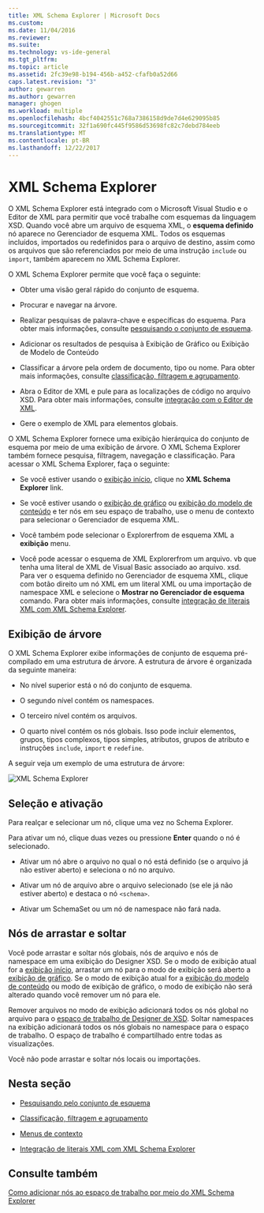 ```yaml
---
title: XML Schema Explorer | Microsoft Docs
ms.custom: 
ms.date: 11/04/2016
ms.reviewer: 
ms.suite: 
ms.technology: vs-ide-general
ms.tgt_pltfrm: 
ms.topic: article
ms.assetid: 2fc39e98-b194-456b-a452-cfafb0a52d66
caps.latest.revision: "3"
author: gewarren
ms.author: gewarren
manager: ghogen
ms.workload: multiple
ms.openlocfilehash: 4bcf4042551c768a7386158d9de7d4e629095b85
ms.sourcegitcommit: 32f1a690fc445f9586d53698fc82c7debd784eeb
ms.translationtype: MT
ms.contentlocale: pt-BR
ms.lasthandoff: 12/22/2017
---
```

# <a name="xml-schema-explorer"></a>XML Schema Explorer
O XML Schema Explorer está integrado com o Microsoft Visual Studio e o Editor de XML para permitir que você trabalhe com esquemas da linguagem XSD. Quando você abre um arquivo de esquema XML, o **esquema definido** nó aparece no Gerenciador de esquema XML. Todos os esquemas incluídos, importados ou redefinidos para o arquivo de destino, assim como os arquivos que são referenciados por meio de uma instrução `include` ou `import`, também aparecem no XML Schema Explorer.  
  
 O XML Schema Explorer permite que você faça o seguinte:  
  
-   Obter uma visão geral rápido do conjunto de esquema.  
  
-   Procurar e navegar na árvore.  
  
-   Realizar pesquisas de palavra-chave e específicas do esquema. Para obter mais informações, consulte [pesquisando o conjunto de esquema](../xml-tools/searching-the-schema-set.md).  
  
-   Adicionar os resultados de pesquisa à Exibição de Gráfico ou Exibição de Modelo de Conteúdo  
  
-   Classificar a árvore pela ordem de documento, tipo ou nome. Para obter mais informações, consulte [classificação, filtragem e agrupamento](../xml-tools/sorting-filtering-and-grouping-xml-schema-explorer.md).  
  
-   Abra o Editor de XML e pule para as localizações de código no arquivo XSD. Para obter mais informações, consulte [integração com o Editor de XML](../xml-tools/integration-with-xml-editor.md).  
  
-   Gere o exemplo de XML para elementos globais.  
  
O XML Schema Explorer fornece uma exibição hierárquica do conjunto de esquema por meio de uma exibição de árvore. O XML Schema Explorer também fornece pesquisa, filtragem, navegação e classificação. Para acessar o XML Schema Explorer, faça o seguinte:  
  
-   Se você estiver usando o [exibição início](../xml-tools/start-view.md), clique no **XML Schema Explorer** link.  
  
-   Se você estiver usando o [exibição de gráfico](../xml-tools/graph-view.md) ou [exibição do modelo de conteúdo](../xml-tools/content-model-view.md) e ter nós em seu espaço de trabalho, use o menu de contexto para selecionar o Gerenciador de esquema XML.  
  
-   Você também pode selecionar o Explorerfrom de esquema XML a **exibição** menu.  
  
-   Você pode acessar o esquema de XML Explorerfrom um arquivo. vb que tenha uma literal de XML de Visual Basic associado ao arquivo. xsd. Para ver o esquema definido no Gerenciador de esquema XML, clique com botão direito um nó XML em um literal XML ou uma importação de namespace XML e selecione o **Mostrar no Gerenciador de esquema** comando. Para obter mais informações, consulte [integração de literais XML com XML Schema Explorer](../xml-tools/integration-of-xml-literals-with-xml-schema-explorer.md).  
  
## <a name="tree-view"></a>Exibição de árvore  
 O XML Schema Explorer exibe informações de conjunto de esquema pré-compilado em uma estrutura de árvore. A estrutura de árvore é organizada da seguinte maneira:  
  
-   No nível superior está o nó do conjunto de esquema.  
  
-   O segundo nível contém os namespaces.  
  
-   O terceiro nível contém os arquivos.  
  
-   O quarto nível contém os nós globais. Isso pode incluir elementos, grupos, tipos complexos, tipos simples, atributos, grupos de atributo e instruções `include`, `import` e `redefine`.  
  
A seguir veja um exemplo de uma estrutura de árvore:  
  
![XML Schema Explorer](../xml-tools/media/xmlschemaexplorer.gif "XMLSchemaExplorer")  
  
## <a name="selection-and-activation"></a>Seleção e ativação  
 Para realçar e selecionar um nó, clique uma vez no Schema Explorer.  
  
 Para ativar um nó, clique duas vezes ou pressione **Enter** quando o nó é selecionado.  
  
-   Ativar um nó abre o arquivo no qual o nó está definido (se o arquivo já não estiver aberto) e seleciona o nó no arquivo.  
  
-   Ativar um nó de arquivo abre o arquivo selecionado (se ele já não estiver aberto) e destaca o nó `<schema>`.  
  
-   Ativar um SchemaSet ou um nó de namespace não fará nada.  
  
## <a name="draging-and-dropping-nodes"></a>Nós de arrastar e soltar  
 Você pode arrastar e soltar nós globais, nós de arquivo e nós de namespace em uma exibição do Designer XSD. Se o modo de exibição atual for a [exibição início](../xml-tools/start-view.md), arrastar um nó para o modo de exibição será aberto a [exibição de gráfico](../xml-tools/graph-view.md). Se o modo de exibição atual for a [exibição do modelo de conteúdo](../xml-tools/content-model-view.md) ou modo de exibição de gráfico, o modo de exibição não será alterado quando você remover um nó para ele.  
  
 Remover arquivos no modo de exibição adicionará todos os nós global no arquivo para o [espaço de trabalho de Designer de XSD](../xml-tools/xml-schema-designer-workspace.md). Soltar namespaces na exibição adicionará todos os nós globais no namespace para o espaço de trabalho. O espaço de trabalho é compartilhado entre todas as visualizações.  
  
 Você não pode arrastar e soltar nós locais ou importações.  
  
## <a name="in-this-section"></a>Nesta seção  
  
-   [Pesquisando pelo conjunto de esquema](../xml-tools/searching-the-schema-set.md)  
  
-   [Classificação, filtragem e agrupamento](../xml-tools/sorting-filtering-and-grouping-xml-schema-explorer.md)  
  
-   [Menus de contexto](../xml-tools/context-menus-xml-schema-explorer.md)  
  
-   [Integração de literais XML com XML Schema Explorer](../xml-tools/integration-of-xml-literals-with-xml-schema-explorer.md)  
  
## <a name="see-also"></a>Consulte também  
 [Como adicionar nós ao espaço de trabalho por meio do XML Schema Explorer](../xml-tools/how-to-add-nodes-to-the-workspace-from-the-xml-schema-explorer.md)
